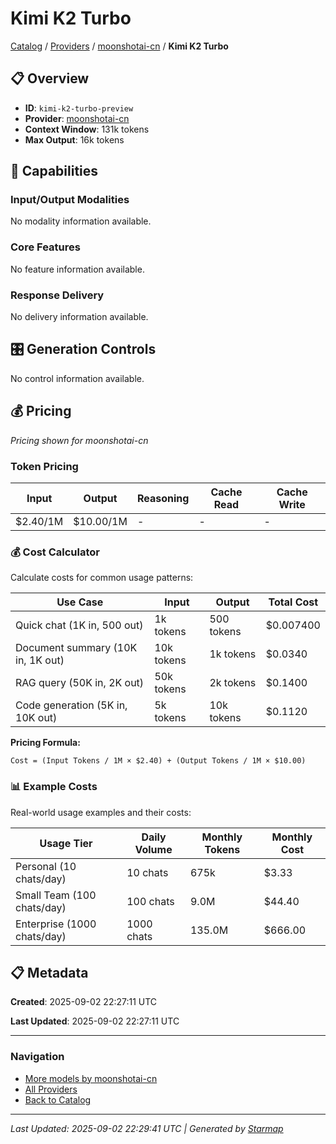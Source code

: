 # Kimi K2 Turbo
  
[Catalog](../../../..) / [Providers](../../..) / [moonshotai-cn](../..) / **Kimi K2 Turbo**


## 📋 Overview
  
- **ID**: `kimi-k2-turbo-preview`
- **Provider**: [moonshotai-cn](../)
- **Context Window**: 131k tokens
- **Max Output**: 16k tokens
  
## 🎯 Capabilities
  
### Input/Output Modalities
  
No modality information available.
  
### Core Features
  
No feature information available.
  
### Response Delivery
  
No delivery information available.
  
## 🎛️ Generation Controls
  
No control information available.
  
## 💰 Pricing
  
*Pricing shown for moonshotai-cn*
  
  
### Token Pricing
  
| Input | Output | Reasoning | Cache Read | Cache Write |
|---------|---------|---------|---------|---------|
| $2.40/1M | $10.00/1M | - | - | - |

  
### 💰 Cost Calculator
  
Calculate costs for common usage patterns:
  
  
| Use Case | Input | Output | Total Cost |
|---------|---------|---------|---------|
| Quick chat (1K in, 500 out) | 1k tokens | 500 tokens | $0.007400 |
| Document summary (10K in, 1K out) | 10k tokens | 1k tokens | $0.0340 |
| RAG query (50K in, 2K out) | 50k tokens | 2k tokens | $0.1400 |
| Code generation (5K in, 10K out) | 5k tokens | 10k tokens | $0.1120 |

  
**Pricing Formula:**
  
```
Cost = (Input Tokens / 1M × $2.40) + (Output Tokens / 1M × $10.00)
```
  
### 📊 Example Costs
  
Real-world usage examples and their costs:
  
  
| Usage Tier | Daily Volume | Monthly Tokens | Monthly Cost |
|---------|---------|---------|---------|
| Personal (10 chats/day) | 10 chats | 675k | $3.33 |
| Small Team (100 chats/day) | 100 chats | 9.0M | $44.40 |
| Enterprise (1000 chats/day) | 1000 chats | 135.0M | $666.00 |

  
## 📋 Metadata
  
**Created**: 2025-09-02 22:27:11 UTC
  
**Last Updated**: 2025-09-02 22:27:11 UTC
  
  
---
  
  
### Navigation

- [More models by moonshotai-cn](../)
- [All Providers](../../../../providers)
- [Back to Catalog](../../../..)


---
_Last Updated: 2025-09-02 22:29:41 UTC | Generated by [Starmap](https://github.com/agentstation/starmap)_
